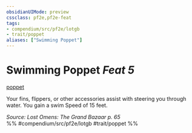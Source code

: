 ```yaml
---
obsidianUIMode: preview
cssclass: pf2e,pf2e-feat
tags:
- compendium/src/pf2e/lotgb
- trait/poppet
aliases: ["Swimming Poppet"]
---
```

# Swimming Poppet  *Feat 5*  
[poppet](poppet-lotgb.md "Poppet Ancestry & Heritage Trait")  


Your fins, flippers, or other accessories assist with steering you through water. You gain a swim Speed of 15 feet.

*Source: Lost Omens: The Grand Bazaar p. 65*  
%% #compendium/src/pf2e/lotgb #trait/poppet %%